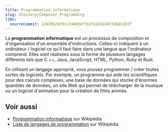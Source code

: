 ```yaml
---
title: Programmation informatique
slug: Glossary/Computer_Programming
l10n:
  sourceCommit: 13839b2979cc244034ffb1fe243240778b0cd23f
---
```


La **programmation informatique** est un processus de composition et d'organisation d'un ensemble d'instructions. Celles-ci indiquent à un ordinateur / logiciel ce qu'il faut faire dans une langue que l'ordinateur comprend. Elles sont réalisées sous la forme de plusieurs langages différents tels que C ++, Java, JavaScript, HTML, Python, Ruby et Rust.

En utilisant un langage approprié, vous pouvez programmer / créer toutes sortes de logiciels. Par exemple, un programme qui aide les scientifiques pour des calculs complexes, une base de données qui stocke d'énormes quantités de données, un site Web qui permet de télécharger de la musique ou un logiciel d'animation pour la création de films animés.

## Voir aussi

- [Programmation informatique](https://fr.wikipedia.org/wiki/Programmation_informatique) sur Wikipédia
- [Liste de langages de programmation](https://fr.wikipedia.org/wiki/Liste_de_langages_de_programmation) sur Wikipédia
